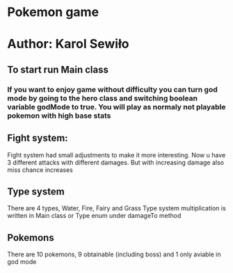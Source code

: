 # Pokemon game
# Author: Karol Sewiło

## To start run Main class

### If you want to enjoy game without difficulty you can turn god mode by going to the hero class and switching boolean variable godMode to true. You will play as normaly not playable pokemon with high base stats 

## Fight system:

Fight system had small adjustments to make it more interesting. Now u have 3 different attacks with different damages. 
But with increasing damage also miss chance increases

## Type system
There are 4 types, Water, Fire, Fairy and Grass
Type system multiplication  is written in Main class or Type enum under damageTo method

## Pokemons 
There are 10 pokemons, 9 obtainable (including boss) and 1 only aviable in god mode

